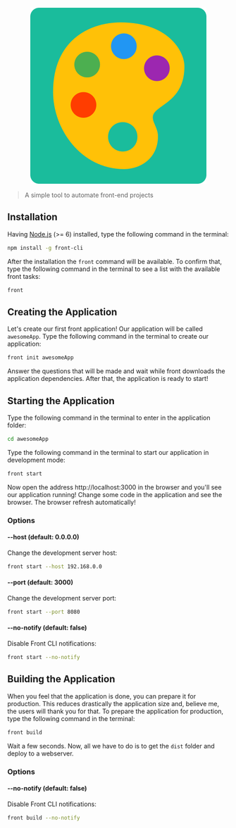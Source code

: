 <p align="center">
    <a href="https://front-cli.github.io">
        <img src="logo/logo-lg.png" alt="Front CLI"/>
    </a>
</p>

> A simple tool to automate front-end projects

## Installation

Having [Node.js](https://nodejs.org) (>= 6) installed, type the following command in the terminal:

```bash
npm install -g front-cli
```

After the installation the `front` command will be available. To confirm that, type the following command in the terminal to see a list with the available front tasks:

```bash
front
```

## Creating the Application

Let's create our first front application! Our application will be called `awesomeApp`. Type the following command in the terminal to create our application:

```bash
front init awesomeApp
```

Answer the questions that will be made and wait while front downloads the application dependencies. After that, the application is ready to start!

## Starting the Application

Type the following command in the terminal to enter in the application folder:

```bash
cd awesomeApp
```

Type the following command in the terminal to start our application in development mode:

```bash
front start
```

Now open the address http://localhost:3000 in the browser and you'll see our application running! Change some code in the application and see the browser. The browser refresh automatically!

### Options

#### --host (default: 0.0.0.0)

Change the development server host:

```bash
front start --host 192.168.0.0
```

#### --port (default: 3000)

Change the development server port:

```bash
front start --port 8080
```

#### --no-notify (default: false)

Disable Front CLI notifications:

```bash
front start --no-notify
```

## Building the Application

When you feel that the application is done, you can prepare it for production. This reduces drastically the application size and, believe me, the users will thank you for that. To prepare the application for production, type the following command in the terminal:

```bash
front build
```

Wait a few seconds. Now, all we have to do is to get the `dist` folder and deploy to a webserver.

### Options

#### --no-notify (default: false)

Disable Front CLI notifications:

```bash
front build --no-notify
```

